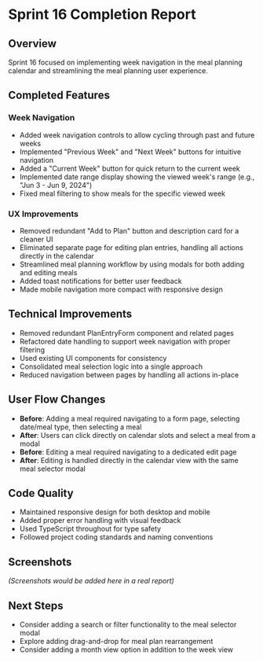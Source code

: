 # Sprint 16 Completion Report

## Overview

Sprint 16 focused on implementing week navigation in the meal planning calendar and streamlining the meal planning user experience.

## Completed Features

### Week Navigation

- Added week navigation controls to allow cycling through past and future weeks
- Implemented "Previous Week" and "Next Week" buttons for intuitive navigation
- Added a "Current Week" button for quick return to the current week
- Implemented date range display showing the viewed week's range (e.g., "Jun 3 - Jun 9, 2024")
- Fixed meal filtering to show meals for the specific viewed week

### UX Improvements

- Removed redundant "Add to Plan" button and description card for a cleaner UI
- Eliminated separate page for editing plan entries, handling all actions directly in the calendar
- Streamlined meal planning workflow by using modals for both adding and editing meals
- Added toast notifications for better user feedback
- Made mobile navigation more compact with responsive design

## Technical Improvements

- Removed redundant PlanEntryForm component and related pages
- Refactored date handling to support week navigation with proper filtering
- Used existing UI components for consistency
- Consolidated meal selection logic into a single approach
- Reduced navigation between pages by handling all actions in-place

## User Flow Changes

- **Before**: Adding a meal required navigating to a form page, selecting date/meal type, then selecting a meal
- **After**: Users can click directly on calendar slots and select a meal from a modal
- **Before**: Editing a meal required navigating to a dedicated edit page
- **After**: Editing is handled directly in the calendar view with the same meal selector modal

## Code Quality

- Maintained responsive design for both desktop and mobile
- Added proper error handling with visual feedback
- Used TypeScript throughout for type safety
- Followed project coding standards and naming conventions

## Screenshots

_(Screenshots would be added here in a real report)_

## Next Steps

- Consider adding a search or filter functionality to the meal selector modal
- Explore adding drag-and-drop for meal plan rearrangement
- Consider adding a month view option in addition to the week view
